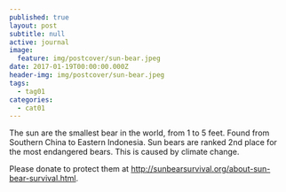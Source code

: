```yaml
---
published: true
layout: post
subtitle: null
active: journal
image:
  feature: img/postcover/sun-bear.jpeg
date: 2017-01-19T00:00:00.000Z
header-img: img/postcover/sun-bear.jpeg
tags:
  - tag01
categories:
  - cat01
---
```


The sun are the smallest bear in the world, from 1 to 5 feet. Found from Southern China to Eastern Indonesia. Sun bears are ranked 2nd place for the most endangered bears. This is caused by climate 
change.

Please donate to protect them at <http://sunbearsurvival.org/about-sun-bear-survival.html>.
